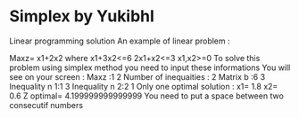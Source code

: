 # Simplex by Yukibhl
Linear programming solution 
An example of linear problem :

  Maxz= x1+2x2
  where
  x1+3x2<=6
  2x1+x2<=3
  x1,x2>=0
 To solve this problem using simplex method you need to input these informations
 You will see on your screen :
    Maxz :1 2 
    Number of inequaities : 2
    Matrix b :6 3
    Inequality n 1:1 3
    Inequality n 2:2 1
    Only one optimal solution :
     x1= 1.8
     x2= 0.6
    Z optimal= 4.199999999999999
You need to put a space between two consecutif numbers
